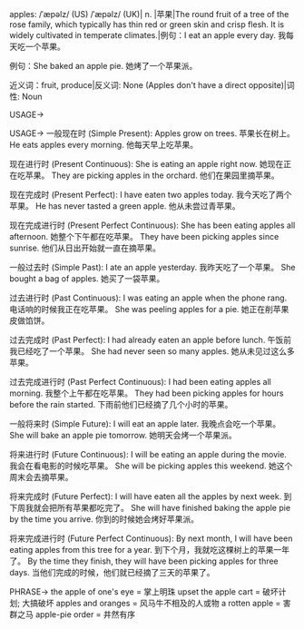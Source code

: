 apples: /ˈæpəlz/ (US) /ˈæpəlz/ (UK)| n. |苹果|The round fruit of a tree of the rose family, which typically has thin red or green skin and crisp flesh.  It is widely cultivated in temperate climates.|例句：I eat an apple every day. 我每天吃一个苹果。

例句：She baked an apple pie. 她烤了一个苹果派。


近义词：fruit, produce|反义词: None (Apples don't have a direct opposite)|词性: Noun


USAGE->

USAGE->
一般现在时 (Simple Present):
Apples grow on trees. 苹果长在树上。
He eats apples every morning. 他每天早上吃苹果。

现在进行时 (Present Continuous):
She is eating an apple right now. 她现在正在吃苹果。
They are picking apples in the orchard. 他们在果园里摘苹果。

现在完成时 (Present Perfect):
I have eaten two apples today. 我今天吃了两个苹果。
He has never tasted a green apple. 他从未尝过青苹果。

现在完成进行时 (Present Perfect Continuous):
She has been eating apples all afternoon. 她整个下午都在吃苹果。
They have been picking apples since sunrise.  他们从日出开始就一直在摘苹果。

一般过去时 (Simple Past):
I ate an apple yesterday. 我昨天吃了一个苹果。
She bought a bag of apples. 她买了一袋苹果。

过去进行时 (Past Continuous):
I was eating an apple when the phone rang.  电话响的时候我正在吃苹果。
She was peeling apples for a pie. 她正在削苹果皮做馅饼。

过去完成时 (Past Perfect):
I had already eaten an apple before lunch.  午饭前我已经吃了一个苹果。
She had never seen so many apples. 她从未见过这么多苹果。

过去完成进行时 (Past Perfect Continuous):
I had been eating apples all morning. 我整个上午都在吃苹果。
They had been picking apples for hours before the rain started. 下雨前他们已经摘了几个小时的苹果。

一般将来时 (Simple Future):
I will eat an apple later. 我晚点会吃一个苹果。
She will bake an apple pie tomorrow. 她明天会烤一个苹果派。

将来进行时 (Future Continuous):
I will be eating an apple during the movie. 我会在看电影的时候吃苹果。
She will be picking apples this weekend. 她这个周末会去摘苹果。

将来完成时 (Future Perfect):
I will have eaten all the apples by next week.  到下周我就会把所有苹果都吃完了。
She will have finished baking the apple pie by the time you arrive. 你到的时候她会烤好苹果派。

将来完成进行时 (Future Perfect Continuous):
By next month, I will have been eating apples from this tree for a year. 到下个月，我就吃这棵树上的苹果一年了。
By the time they finish, they will have been picking apples for three days. 当他们完成的时候，他们就已经摘了三天的苹果了。


PHRASE->
the apple of one's eye = 掌上明珠
upset the apple cart = 破坏计划; 大搞破坏
apples and oranges = 风马牛不相及的人或物
a rotten apple = 害群之马
apple-pie order = 井然有序
